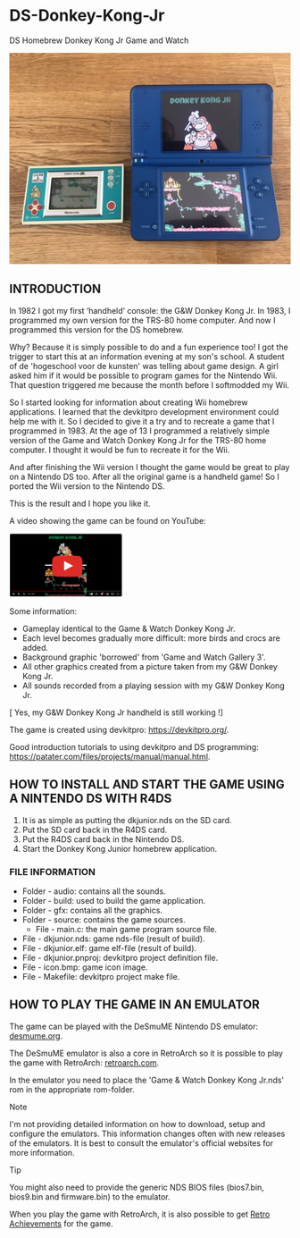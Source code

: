 ﻿# DS-Donkey-Kong-Jr
DS Homebrew Donkey Kong Jr Game and Watch

![DSDKJR](https://github.com/PaulGoes/DS-Donkey-Kong-Jr/blob/master/media/DKJRDS.jpg)

## INTRODUCTION

In 1982 I got my first ‘handheld’ console: the G&W Donkey Kong Jr. 
In 1983, I programmed my own version for the TRS-80 home computer.
And now I programmed this version for the DS homebrew. 

Why? Because it is simply possible to do and a fun experience too!
I got the trigger to start this at an information evening at my son's school.
A student of de 'hogeschool voor de kunsten' was telling about game design.
A girl asked him if it would be possible to program games for the Nintendo Wii.
That question triggered me because the month before I softmodded my Wii.

So I started looking for information about creating Wii homebrew applications.
I learned that the devkitpro development environment could help me with it.
So I decided to give it a try and to recreate a game that I programmed in 1983.
At the age of 13 I programmed a relatively simple version of the Game and Watch 
Donkey Kong Jr for the TRS-80 home computer. 
I thought it would be fun to recreate it for the Wii.

And after finishing the Wii version I thought the game would be great
to play on a Nintendo DS too. After all the original game is a handheld game!
So I ported the Wii version to the Nintendo DS.

This is the result and I hope you like it.

A video showing the game can be found on YouTube:

<a href="https://www.youtube.com/watch?v=YmWyA_B5KmM">
         <img src="https://github.com/PaulGoes/DS-Donkey-Kong-Jr/blob/master/media/DSDKJR%20YouTube%20thumbnail.png" style="width:40%;">
      </a>

Some information:
- Gameplay identical to the Game & Watch Donkey Kong Jr.
- Each level becomes gradually more difficult: more birds and crocs are added.
- Background graphic 'borrowed' from 'Game and Watch Gallery 3'.
- All other graphics created from a picture taken from my G&W Donkey Kong Jr.
- All sounds recorded from a playing session with my G&W Donkey Kong Jr.

[ Yes, my G&W Donkey Kong Jr handheld is still working !]

The game is created using devkitpro: 
          https://devkitpro.org/.

Good introduction tutorials to using devkitpro and DS programming: 
          https://patater.com/files/projects/manual/manual.html.

	  
## HOW TO INSTALL AND START THE GAME USING A NINTENDO DS WITH R4DS

1) It is as simple as putting the dkjunior.nds on the SD card.
2) Put the SD card back in the R4DS card.
6) Put the R4DS card back in the Nintendo DS.
7) Start the Donkey Kong Junior homebrew application.


### FILE INFORMATION

- Folder - audio: contains all the sounds.
- Folder - build: used to build the game application.
- Folder - gfx: contains all the graphics.
- Folder - source: contains the game sources.
    - File - main.c: the main game program source file.
- File - dkjunior.nds: game nds-file (result of build).
- File - dkjunior.elf: game elf-file (result of build).
- File - dkjunior.pnproj: devkitpro project definition file.
- File - icon.bmp: game icon image.
- File - Makefile: devkitpro project make file.

## HOW TO PLAY THE GAME IN AN EMULATOR

The game can be played with the DeSmuME Nintendo DS emulator: [desmume.org](https://desmume.org/).

The DeSmuME emulator is also a core in RetroArch so it is possible to play the game with RetroArch: [retroarch.com](https://www.retroarch.com/).

In the emulator you need to place the 'Game & Watch Donkey Kong Jr.nds' rom in the appropriate rom-folder.

> [!NOTE]
> I'm not providing detailed information on how to download, setup and configure the emulators. This information changes often with new releases of the emulators. It is best to consult the emulator's official websites for more information.

> [!TIP]
> You might also need to provide the generic NDS BIOS files (bios7.bin, bios9.bin and firmware.bin) to the emulator.

When you play the game with RetroArch, it is also possible to get [Retro Achievements](https://retroachievements.org/game/30910) for the game.
